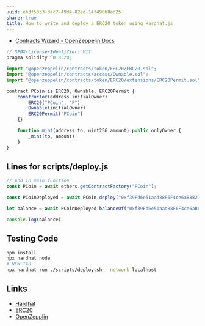 ```yaml
---
uuid: eb3f53b3-dac7-49d4-82ed-14f490b8ed25
share: true
title: How to write and deploy a ERC20 token using Hardhat.js
---
```

* [Contracts Wizard - OpenZeppelin Docs](https://docs.openzeppelin.com/contracts/5.x/wizard)

``` javascript
// SPDX-License-Identifier: MIT
pragma solidity ^0.8.20;

import "@openzeppelin/contracts/token/ERC20/ERC20.sol";
import "@openzeppelin/contracts/access/Ownable.sol";
import "@openzeppelin/contracts/token/ERC20/extensions/ERC20Permit.sol";

contract PCoin is ERC20, Ownable, ERC20Permit {
    constructor(address initialOwner)
        ERC20("PCoin", "P")
        Ownable(initialOwner)
        ERC20Permit("PCoin")
    {}

    function mint(address to, uint256 amount) public onlyOwner {
        _mint(to, amount);
    }
}
```

## Lines for scripts/deploy.js


``` js
// Add in main function
const PCoin = await ethers.getContractFactory("PCoin");

const PCoinDeployed = await PCoin.deploy("0xf39Fd6e51aad88F6F4ce6aB8827279cffFb92266");

let balance = await PCoinDeployed.balanceOf("0xf39Fd6e51aad88F6F4ce6aB8827279cffFb92266")

console.log(balance)
```

## Testing Code

``` bash
npm install
npx hardhat node
# NEW TAB
npx hardhat run ./scripts/deploy.sh --network localhost
```

## Links

* [Hardhat](/2ca7d8ef-95bc-4f40-94fb-2054b0717c3c)
* [ERC20](/ERC20)
* [OpenZepplin](/1522137f-093c-4f7f-8719-eed40c3db26f)